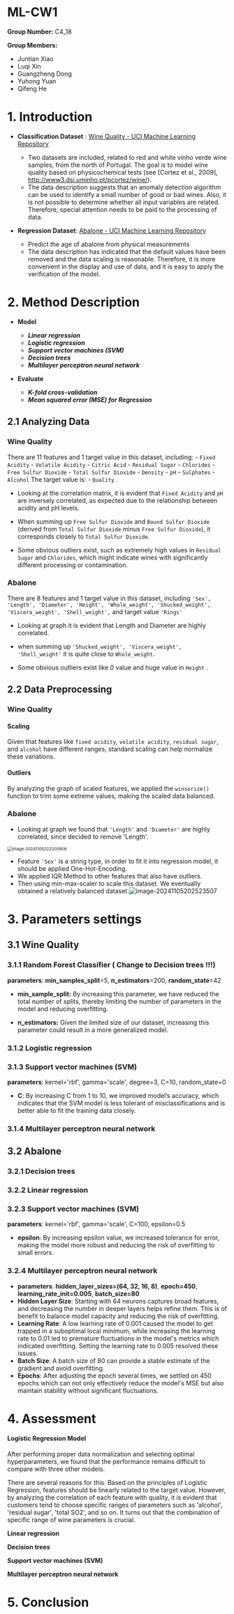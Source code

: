 # ML-CW1 

**Group Number:** C4_18

**Group Members:** 

- Juntian Xiao
- Luqi Xin
- Guangzheng Dong
- Yuhong Yuan
- Qifeng He

# 1. Introduction

- **Classification Dataset** : [Wine Quality - UCI Machine Learning Repository](https://archive.ics.uci.edu/dataset/186/wine+quality) 
  - Two datasets are included, related to red and white vinho verde wine samples, from the north of Portugal. The goal is to model wine quality based on physicochemical tests (see [Cortez et al., 2009], http://www3.dsi.uminho.pt/pcortez/wine/).
  - The data description suggests that an anomaly detection algorithm can be used to identify a small number of good or bad wines. Also, it is not possible to determine whether all input variables are related. Therefore, special attention needs to be paid to the   processing of data.

- **Regression Dataset**:  [Abalone - UCI Machine Learning Repository](https://archive.ics.uci.edu/dataset/1/abalone)
  - Predict the age of abalone from physical measurements
  - The data description has indicated that the default values have been removed and the data scaling is reasonable. Therefore, it is more convenient in the display and use of data, and it is easy to apply the verification of the model.

# 2. Method Description
- **Model**
  
  - ***Linear regression***
  - ***Logistic regression***
  - ***Support vector machines (SVM)***
  - ***Decision trees***
  - ***Multilayer perceptron neural network***
  
- **Evaluate**
  
  - ***K-fold cross-validation***
  - ***Mean squared error (MSE) for Regression***
  
  

## 2.1 Analyzing Data

### Wine Quality

There are 11 features and 1 target value in this dataset, including: - `Fixed Acidity` - `Volatile Acidity` - `Citric Acid` - `Residual Sugar` - `Chlorides` - `Free Sulfur Dioxide` - `Total Sulfur Dioxide` - `Density` - `pH` - `Sulphates` - `Alcohol` The target value is: - `Quality` .

- Looking at the correlation matrix, it is evident that `Fixed Acidity` and `pH` are inversely correlated, as expected due to the relationship between acidity and pH levels. 

- When summing up `Free Sulfur Dioxide` and `Bound Sulfur Dioxide` (derived from `Total Sulfur Dioxide` minus `Free Sulfur Dioxide`), it corresponds closely to `Total Sulfur Dioxide`. 
- Some obvious outliers exist, such as extremely high values in `Residual Sugar` and `Chlorides`, which might indicate wines with significantly different processing or contamination.

### Abalone

There are 8 features and 1 target value in this dataset, including `'Sex', 'Length', 'Diameter', 'Height', 'Whole_weight', 'Shucked_weight', 'Viscera_weight', 'Shell_weight',` and target value `'Rings'`

- Looking at graph it is evident that Length and Diameter are highly correlated.

- when summing up `'Shucked_weight', 'Viscera_weight', 'Shell_weight'`  it is quite close to `Whole_weight`.

- Some obvious outliers exist like 0 value and huge value in `Height` .




## 2.2 Data Preprocessing

### Wine Quality


#### Scaling

Given that features like `fixed acidity`, `volatile acidity`, `residual sugar`, and `alcohol` have different ranges, standard scaling can help normalize these variations.

#### Outliers

By analyzing the graph of scaled features, we applied the `winsorize()` function to trim some extreme values, making the scaled data balanced.



### Abalone

- Looking at graph we found that `'Length'` and `'Diameter'` are highly correlated, since decided to remove 'Length'. 

<img src="README.assets/image-20241105222200906.png" alt="image-20241105222200906" style="zoom:67%;" />

- Feature `'Sex'` is a string type, in order to fit it into regression model, it should be applied One-Hot-Encoding.
- We applied IQR Method to other features that also have outliers.
- Then using min-max-scaler to scale this dataset. We eventually obtained a relatively balanced dataset.![image-20241105202523507](README.assets/image-20241105202523507.png)

# 3. Parameters settings
## 3.1 Wine Quality



### 3.1.1 Random Forest Classifier           ( **Change to Decision trees !!!**)

**parameters**:  **min_samples_split**=5, **n_estimators**=200, **random_state**=42

- **min_sample_split:** By increasing this parameter, we have reduced the total number of splits, thereby limiting the number of parameters in the model and reducing overfitting.

- **n_estimators:** Given the limited size of our dataset, increasing this parameter could result in a more generalized model.

### 3.1.2 Logistic regression

### 3.1.3 Support vector machines (SVM)

**parameters**: kernel='rbf', gamma='scale', degree=3, C=10, random_state=0

- **C**: By increasing C from 1 to 10, we improved model’s accuracy, which indicates that the SVM model is less tolerant of misclassifications and is better able to fit the training data closely. 

### 3.1.4 Multilayer perceptron neural network



## 3.2 Abalone



### 3.2.1 Decision trees 

### 3.2.2 Linear regression

### 3.2.3 Support vector machines (SVM)

**parameters**: kernel='rbf', gamma='scale', C=100, epsilon=0.5

- **epsilon**: By increasing epsilon value, we increased tolerance for error, making the model more robust and reducing the risk of overfitting to small errors.

### 3.2.4 Multilayer perceptron neural network
- **parameters**:  **hidden_layer_sizes=(64, 32, 16, 8)**, **epoch=450**, **learning_rate_init=0.005**,  **batch_size=80**
- **Hidden Layer Size**: Starting with 64 neurons captures broad features, and decreasing the number in deeper layers helps refine them. This is of benefit to
  balance model capacity and reducing the risk of overfitting.
- **Learning Rate**: A low learning rate of 0.001 caused the model to get trapped in a suboptimal local minimum, while increasing the learning rate to 0.01 led to
  premature fluctuations in the model's metrics which indicated overfitting. Setting the learning rate to 0.005 resolved these issues.
- **Batch Size**: A batch size of 80 can provide a stable estimate of the gradient and avoid overfitting.
- **Epochs**: After adjusting the epoch several times, we settled on 450 epochs which can not only effectively reduce the model's MSE but also maintain stability
  without significant fluctuations. 


# 4. Assessment

#### **Logistic Regression Model**

After performing proper data normalization and selecting optimal hyperparameters, we found that the performance remains difficult to compare with three other models.

There are several reasons for this. Based on the principles of Logistic Regression, features should be linearly related to the target value. However, by analyzing the correlation of each feature with quality, it is evident that customers tend to choose specific ranges of parameters such as 'alcohol', 'residual sugar', 'total SO2', and so on. It turns out that the combination of specific range of wine parameters is crucial.

**Linear regression**



**Decision trees** 



**Support vector machines (SVM)**



**Multilayer perceptron neural network**




# 5. Conclusion
